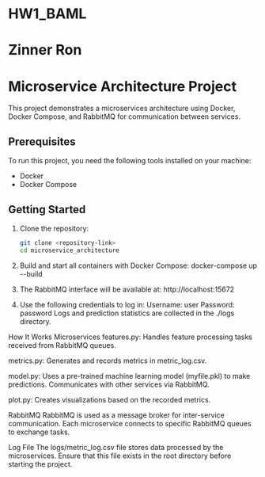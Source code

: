 # HW1_BAML
# Zinner Ron

# Microservice Architecture Project

This project demonstrates a microservices architecture using Docker, Docker Compose, and RabbitMQ for communication between services.

## Prerequisites

To run this project, you need the following tools installed on your machine:

- Docker
- Docker Compose

## Getting Started

1. Clone the repository:
   ```bash
   git clone <repository-link>
   cd microservice_architecture
   
2. Build and start all containers with Docker Compose:
docker-compose up --build

3. The RabbitMQ interface will be available at:
http://localhost:15672

4. Use the following credentials to log in:
Username: user
Password: password
Logs and prediction statistics are collected in the ./logs directory.



How It Works
Microservices
features.py: Handles feature processing tasks received from RabbitMQ queues.

metrics.py: Generates and records metrics in metric_log.csv.

model.py: Uses a pre-trained machine learning model (myfile.pkl) to make predictions. Communicates with other services via RabbitMQ.

plot.py: Creates visualizations based on the recorded metrics.

RabbitMQ
RabbitMQ is used as a message broker for inter-service communication. Each microservice connects to specific RabbitMQ queues to exchange tasks.

Log File
The logs/metric_log.csv file stores data processed by the microservices. Ensure that this file exists in the root directory before starting the project.


